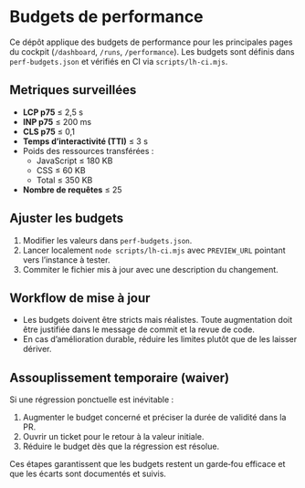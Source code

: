 # Budgets de performance

Ce dépôt applique des budgets de performance pour les principales pages du cockpit
(`/dashboard`, `/runs`, `/performance`). Les budgets sont définis dans
`perf-budgets.json` et vérifiés en CI via `scripts/lh-ci.mjs`.

## Metriques surveillées

- **LCP p75** ≤ 2,5 s
- **INP p75** ≤ 200 ms
- **CLS p75** ≤ 0,1
- **Temps d’interactivité (TTI)** ≤ 3 s
- Poids des ressources transférées :
  - JavaScript ≤ 180 KB
  - CSS ≤ 60 KB
  - Total ≤ 350 KB
- **Nombre de requêtes** ≤ 25

## Ajuster les budgets

1. Modifier les valeurs dans `perf-budgets.json`.
2. Lancer localement `node scripts/lh-ci.mjs` avec `PREVIEW_URL` pointant
   vers l’instance à tester.
3. Commiter le fichier mis à jour avec une description du changement.

## Workflow de mise à jour

- Les budgets doivent être stricts mais réalistes. Toute augmentation doit être
  justifiée dans le message de commit et la revue de code.
- En cas d’amélioration durable, réduire les limites plutôt que de les laisser
  dériver.

## Assouplissement temporaire (waiver)

Si une régression ponctuelle est inévitable :

1. Augmenter le budget concerné et préciser la durée de validité dans la PR.
2. Ouvrir un ticket pour le retour à la valeur initiale.
3. Réduire le budget dès que la régression est résolue.

Ces étapes garantissent que les budgets restent un garde‑fou efficace et que les
écarts sont documentés et suivis.
